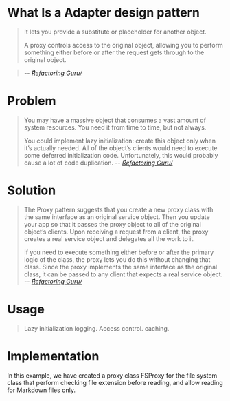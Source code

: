 # What Is a Adapter design pattern
> It lets you provide a substitute or placeholder for another object. 
>
>A proxy controls access to the original object, allowing you to perform something either before or after the request gets through to the original object.

> -- <cite>[ٌRefactoring Guru/][1]</cite>

# Problem 
> You may have a massive object that consumes a vast amount of system resources. You need it from time to time, but not always.
>
> You could implement lazy initialization: create this object only when it’s actually needed. All of the object’s clients would need to execute some deferred initialization code. Unfortunately, this would probably cause a lot of code duplication.
> -- <cite>[ٌRefactoring Guru/][1]</cite>

# Solution
> The Proxy pattern suggests that you create a new proxy class with the same interface as an original service object. Then you update your app so that it passes the proxy object to all of the original object’s clients. Upon receiving a request from a client, the proxy creates a real service object and delegates all the work to it.
>
> If you need to execute something either before or after the primary logic of the class, the proxy lets you do this without changing that class. Since the proxy implements the same interface as the original class, it can be passed to any client that expects a real service object.
> -- <cite>[ٌRefactoring Guru/][1]</cite>

# Usage
> Lazy initialization 
> logging.
> Access control.
> caching.

# Implementation  
In this example, we have created a proxy class FSProxy for the file system class that perform checking file extension before reading, and allow reading for Markdown files only.

[1]: https://refactoring.guru/design-patterns/proxy#:~:text=Proxy%20is%20a%20structural%20design,through%20to%20the%20original%20object.


